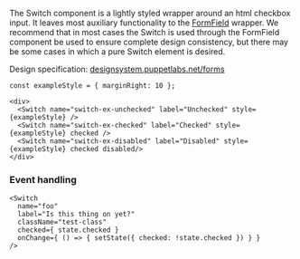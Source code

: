 The Switch component is a lightly styled wrapper around an html checkbox input. It leaves most auxiliary functionality to the [FormField](#form) wrapper. We recommend that in most cases the Switch is used through the FormField component be used to ensure complete design consistency, but there may be some cases in which a pure Switch element is desired.

Design specification: <a href="http://designsystem.puppetlabs.net/forms" target="_top">designsystem.puppetlabs.net/forms</a>

```
const exampleStyle = { marginRight: 10 };

<div>
  <Switch name="switch-ex-unchecked" label="Unchecked" style={exampleStyle} />
  <Switch name="switch-ex-checked" label="Checked" style={exampleStyle} checked />
  <Switch name="switch-ex-disabled" label="Disabled" style={exampleStyle} checked disabled/>
</div>
```

### Event handling

```
<Switch
  name="foo"
  label="Is this thing on yet?"
  className="test-class"
  checked={ state.checked }
  onChange={ () => { setState({ checked: !state.checked }) } }
/>
```
